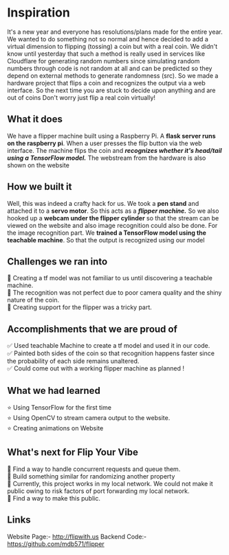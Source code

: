 # Inspiration
It's a new year and everyone has resolutions/plans made for the entire year. We wanted to do something not so normal and hence decided to add a virtual dimension to flipping (tossing) a coin but with a real coin. We didn't know until yesterday that such a method is really used in services like Cloudflare for generating random numbers since simulating random numbers through code is not random at all and can be predicted so they depend on external methods to generate randomness (src). So we made a hardware project that flips a coin and recognizes the output via a web interface. So the next time you are stuck to decide upon anything and are out of coins Don't worry just flip a real coin virtually!  

## What it does
We have a flipper machine built using a Raspberry Pi. A **flask server runs on the raspberry pi**. When a user presses the flip button via the web interface. The machine flips the coin and ***recognizes whether it's head/tail using a TensorFlow model.*** The webstream from the hardware is also shown on the website  

## How we built it
Well, this was indeed a crafty hack for us. We took a **pen stand** and attached it to a **servo motor**. So this acts as a ***flipper machine.*** So we also hooked up a **webcam under the flipper cylinder** so that the stream can be viewed on the website and also image recognition could also be done. For the image recognition part. We **trained a TensorFlow model using the teachable machine**. So that the output is recognized using our model  

## Challenges we ran into
📌 Creating a tf model was not familiar to us until discovering a teachable machine.<br>
📌  The recognition was not perfect due to poor camera quality and the shiny nature of the coin.<br>
📌  Creating support for the flipper was a tricky part.<br>  

## Accomplishments that we are proud of
✅  Used teachable Machine to create a tf model and used it in our code.<br>
✅ Painted both sides of the coin so that recognition happens faster since the probability of each side remains unaltered.<br>
✅  Could come out with a working flipper machine as planned !<br>

## What we had learned
⭐  Using TensorFlow for the first time<br>
⭐  Using OpenCV to stream camera output to the website.<br>
⭐ Creating animations on Website<br>  

## What's next for Flip Your Vibe
📍  Find a way to handle concurrent requests and queue them.<br>
📍  Build something similar for randomizing another property<br>
📍  Currently, this project works in my local network. We could not make it public owing to risk factors of port forwarding my local network.<br>
📍  Find a way to make this public.<br>

## Links
Website Page:- http://flipwith.us
Backend Code:- https://github.com/mdb571/flipper
